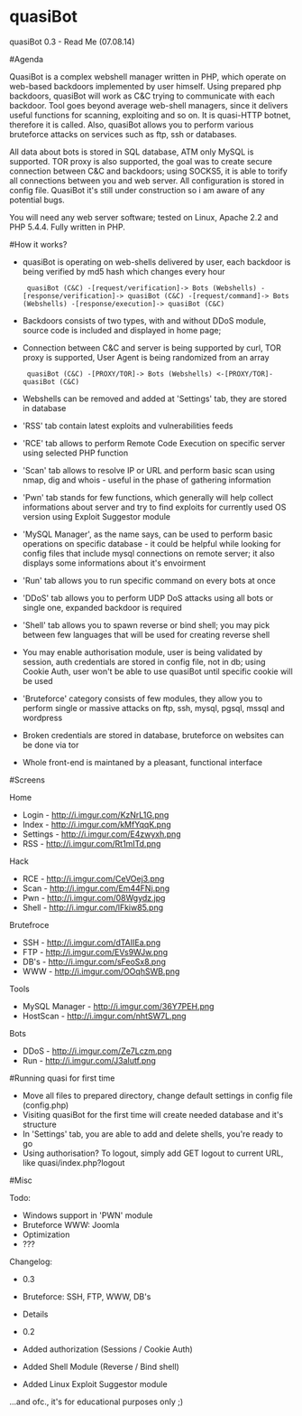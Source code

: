 quasiBot
========

quasiBot 0.3 - Read Me (07.08.14)

#Agenda

QuasiBot is a complex webshell manager written in PHP, which operate on web-based backdoors implemented by user himself. Using prepared php backdoors, quasiBot will work as C&C trying to communicate with each backdoor. Tool goes beyond average web-shell managers, since it delivers useful functions for scanning, exploiting and so on. It is quasi-HTTP botnet, therefore it is called. Also, quasiBot allows you to perform various bruteforce attacks on services such as ftp, ssh or databases.

All data about bots is stored in SQL database, ATM only MySQL is supported. TOR proxy is also supported, the goal was to create secure connection between C&C and backdoors; using SOCKS5, it is able to torify all connections between you and web server. All configuration is stored in config file. QuasiBot it's still under construction so i am aware of any potential bugs.

You will need any web server software; tested on Linux, Apache 2.2 and PHP 5.4.4. Fully written in PHP.


#How it works?

 - quasiBot is operating on web-shells delivered by user, each backdoor is being verified by md5 hash which changes every hour

		quasiBot (C&C) -[request/verification]-> Bots (Webshells) -[response/verification]-> quasiBot (C&C) -[request/command]-> Bots (Webshells) -[response/execution]-> quasiBot (C&C)	
		
 - Backdoors consists of two types, with and without DDoS module, source code is included and displayed in home page; 
 - Connection between C&C and server is being supported by curl, TOR proxy is supported, User Agent is being randomized from an array

 		quasiBot (C&C) -[PROXY/TOR]-> Bots (Webshells) <-[PROXY/TOR]- quasiBot (C&C)

 - Webshells can be removed and added at 'Settings' tab, they are stored in database
 - 'RSS' tab contain latest exploits and vulnerabilities feeds
 - 'RCE' tab allows to perform Remote Code Execution on specific server using selected PHP function
 - 'Scan' tab allows to resolve IP or URL and perform basic scan using nmap, dig and whois - useful in the phase of gathering information
 - 'Pwn' tab stands for few functions, which generally will help collect informations about server and try to find exploits for currently used OS version using Exploit Suggestor module
 - 'MySQL Manager', as the name says, can be used to perform basic operations on specific database - it could be helpful while looking for config files that include mysql connections on remote server; it also displays some informations about it's envoirment
 - 'Run' tab allows you to run specific command on every bots at once
 - 'DDoS' tab allows you to perform UDP DoS attacks using all bots or single one, expanded backdoor is required
 - 'Shell' tab allows you to spawn reverse or bind shell; you may pick between few languages that will be used for creating reverse shell
 - You may enable authorisation module, user is being validated by session, auth credentials are stored in config file, not in db; using Cookie Auth, user won't be able to use quasiBot until specific cookie will be used
 - 'Bruteforce' category consists of few modules, they allow you to perform single or massive attacks on ftp, ssh, mysql, pgsql, mssql and wordpress
 - Broken credentials are stored in database, bruteforce on websites can be done via tor
 - Whole front-end is maintaned by a pleasant, functional interface


#Screens

Home
 - Login - http://i.imgur.com/KzNrL1G.png
 - Index - http://i.imgur.com/kMfYqqK.png
 - Settings - http://i.imgur.com/E4zwyxh.png
 - RSS - http://i.imgur.com/Rt1mITd.png 

Hack
 - RCE - http://i.imgur.com/CeVOej3.png
 - Scan - http://i.imgur.com/Em44FNj.png
 - Pwn - http://i.imgur.com/08Wgydz.jpg
 - Shell - http://i.imgur.com/lFkiw85.png

Brutefroce
 - SSH - http://i.imgur.com/dTAIIEa.png
 - FTP - http://i.imgur.com/EVs9WJw.png
 - DB's - http://i.imgur.com/sFeoSx8.png
 - WWW - http://i.imgur.com/OOqhSWB.png

Tools
 - MySQL Manager - http://i.imgur.com/36Y7PEH.png
 - HostScan - http://i.imgur.com/nhtSW7L.png

Bots
 - DDoS - http://i.imgur.com/Ze7Lczm.png
 - Run - http://i.imgur.com/J3aIutf.png


#Running quasi for first time

 - Move all files to prepared directory, change default settings in config file (config.php)
 - Visiting quasiBot for the first time will create needed database and it's structure
 - In 'Settings' tab, you are able to add and delete shells, you're ready to go
 - Using authorisation? To logout, simply add GET logout to current URL, like quasi/index.php?logout
 

#Misc

Todo:
 - Windows support in 'PWN' module
 - Bruteforce WWW: Joomla
 - Optimization
 - ???
 

Changelog:

- 0.3
 - Bruteforce: SSH, FTP, WWW, DB's
 - Details

- 0.2
 - Added authorization (Sessions / Cookie Auth)
 - Added Shell Module (Reverse / Bind shell)
 - Added Linux Exploit Suggestor module
 

...and ofc., it's for educational purposes only ;)
